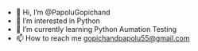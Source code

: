 - 👋 Hi, I’m @PapoluGopichand
- 👀 I’m interested in Python 
- 🌱 I’m currently learning Python Aumation Testing
- 📫 How to reach me gopichandpapolu55@gmail.com

<!---
PapoluGopichand/PapoluGopichand is a ✨ special ✨ repository because its `README.md` (this file) appears on your GitHub profile.
You can click the Preview link to take a look at your changes.
--->
